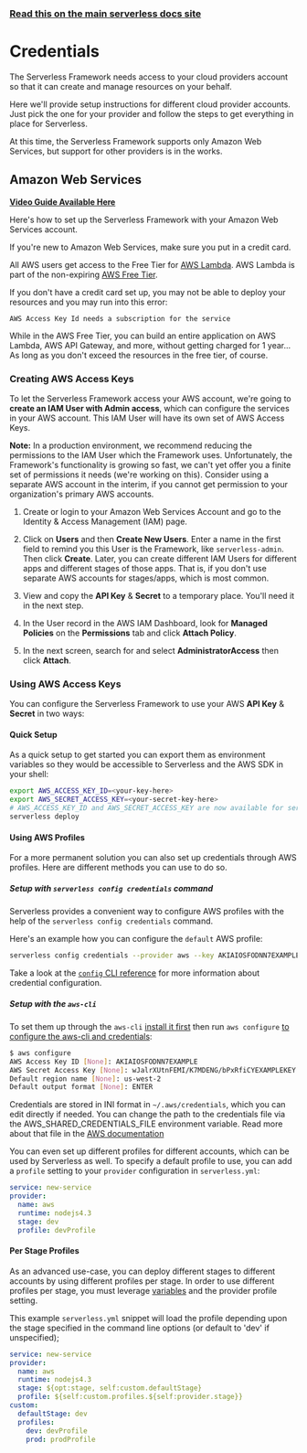 <!--
title: Serverless Framework - AWS Lambda Guide - Credentials
menuText: Credentials
menuOrder: 3
description: How to set up the Serverless Framework with your Amazon Web Services credentials
layout: Doc
-->

<!-- DOCS-SITE-LINK:START automatically generated  -->
### [Read this on the main serverless docs site](https://www.serverless.com/framework/docs/providers/aws/guide/credentials)
<!-- DOCS-SITE-LINK:END -->

# Credentials

The Serverless Framework needs access to your cloud providers account so that it can create and manage resources on your behalf.

Here we'll provide setup instructions for different cloud provider accounts. Just pick the one for your provider and follow the steps to get everything in place for Serverless.

At this time, the Serverless Framework supports only Amazon Web Services, but support for other providers is in the works.

## Amazon Web Services

**[Video Guide Available Here](https://www.youtube.com/watch?v=bFHmgqbAh4M)**

Here's how to set up the Serverless Framework with your Amazon Web Services account.

If you're new to Amazon Web Services, make sure you put in a credit card.  

All AWS users get access to the Free Tier for [AWS Lambda](https://aws.amazon.com/lambda/pricing/). AWS Lambda is part of the non-expiring [AWS Free Tier](https://aws.amazon.com/free/#AWS_FREE_TIER).

If you don't have a credit card set up, you may not be able to deploy your resources and you may run into this error:

```
AWS Access Key Id needs a subscription for the service
```

While in the AWS Free Tier, you can build an entire application on AWS Lambda, AWS API Gateway, and more, without getting charged for 1 year...  As long as you don't exceed the resources in the free tier, of course.

### Creating AWS Access Keys

To let the Serverless Framework access your AWS account, we're going to **create an IAM User with Admin access**, which can configure the services in your AWS account.  This IAM User will have its own set of AWS Access Keys.

**Note:** In a production environment, we recommend reducing the permissions to the IAM User which the Framework uses.  Unfortunately, the Framework's functionality is growing so fast, we can't yet offer you a finite set of permissions it needs (we're working on this).  Consider using a separate AWS account in the interim, if you cannot get permission to your organization's primary AWS accounts.

1. Create or login to your Amazon Web Services Account and go to the Identity & Access Management (IAM) page.

2. Click on **Users** and then **Create New Users**. Enter a name in the first field to remind you this User is the Framework, like `serverless-admin`.  Then click **Create**.  Later, you can create different IAM Users for different apps and different stages of those apps.  That is, if you don't use separate AWS accounts for stages/apps, which is most common.

3. View and copy the **API Key** & **Secret** to a temporary place. You'll need it in the next step.

4. In the User record in the AWS IAM Dashboard, look for **Managed Policies** on the **Permissions** tab and click **Attach Policy**.

5. In the next screen, search for and select **AdministratorAccess** then click **Attach**.

### Using AWS Access Keys

You can configure the Serverless Framework to use your AWS **API Key** & **Secret** in two ways:

#### Quick Setup

As a quick setup to get started you can export them as environment variables so they would be accessible to Serverless and the AWS SDK in your shell:

```bash
export AWS_ACCESS_KEY_ID=<your-key-here>
export AWS_SECRET_ACCESS_KEY=<your-secret-key-here>
# AWS_ACCESS_KEY_ID and AWS_SECRET_ACCESS_KEY are now available for serverless to use
serverless deploy
```

#### Using AWS Profiles

For a more permanent solution you can also set up credentials through AWS profiles. Here are different methods you can use to do so.

##### Setup with `serverless config credentials` command

Serverless provides a convenient way to configure AWS profiles with the help of the `serverless config credentials` command.

Here's an example how you can configure the `default` AWS profile:

```bash
serverless config credentials --provider aws --key AKIAIOSFODNN7EXAMPLE --secret wJalrXUtnFEMI/K7MDENG/bPxRfiCYEXAMPLEKEY
```

Take a look at the [`config` CLI reference](../cli-reference/config-credentials.md) for more information about credential configuration.

##### Setup with the `aws-cli`

To set them up through the `aws-cli` [install it first](http://docs.aws.amazon.com/cli/latest/userguide/installing.html) then run `aws configure` [to configure the aws-cli and credentials](http://docs.aws.amazon.com/cli/latest/userguide/cli-chap-getting-started.html):

```bash
$ aws configure
AWS Access Key ID [None]: AKIAIOSFODNN7EXAMPLE
AWS Secret Access Key [None]: wJalrXUtnFEMI/K7MDENG/bPxRfiCYEXAMPLEKEY
Default region name [None]: us-west-2
Default output format [None]: ENTER
```

Credentials are stored in INI format in `~/.aws/credentials`, which you can edit directly if needed. You can change the path to the credentials file via the AWS_SHARED_CREDENTIALS_FILE environment variable. Read more about that file in the [AWS documentation](http://docs.aws.amazon.com/cli/latest/userguide/cli-chap-getting-started.html#cli-config-files)

You can even set up different profiles for different accounts, which can be used by Serverless as well. To specify a default profile to use, you can add a `profile` setting to your `provider` configuration in `serverless.yml`:

```yml
service: new-service
provider:
  name: aws
  runtime: nodejs4.3
  stage: dev
  profile: devProfile
```

#### Per Stage Profiles

As an advanced use-case, you can deploy different stages to different accounts by using different profiles per stage. In order to use different profiles per stage, you must leverage [variables](https://serverless.com/framework/docs/providers/aws/guide/variables) and the provider profile setting.

This example `serverless.yml` snippet will load the profile depending upon the stage specified in the command line options (or default to 'dev' if unspecified);

```yml
service: new-service
provider:
  name: aws
  runtime: nodejs4.3
  stage: ${opt:stage, self:custom.defaultStage}
  profile: ${self:custom.profiles.${self:provider.stage}}
custom:
  defaultStage: dev
  profiles:
    dev: devProfile
    prod: prodProfile
```
